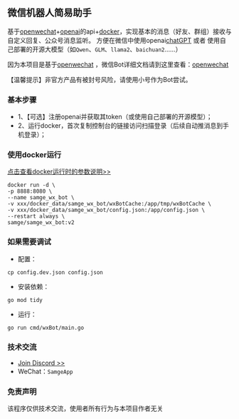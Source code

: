 ## 微信机器人简易助手
基于[openwechat](https://github.com/eatmoreapple/openwechat)+[openai](https://openai.com)的api+[docker](https://www.docker.com/)，实现基本的消息（好友、群组）接收与自定义回复、公众号消息监听。
方便在微信中使用openai[chatGPT](https://chat.openai.com/chat) 或者 使用自己部署的开源大模型（如`Qwen`、`GLM`、`llama2`、`baichuan2`……）<br>

因为本项目是基于[openwechat](https://github.com/eatmoreapple/openwechat) ，微信Bot详细文档请到这里查看：[openwechat](https://github.com/eatmoreapple/openwechat) <br>

【温馨提示】非官方产品有被封号风险，请使用小号作为Bot尝试。<br>

### 基本步骤

- 1、【可选】注册openai并获取其token（或使用自己部署的开源模型）；
- 2、运行docker，首次复制控制台的链接访问扫描登录（后续自动推消息到手机登录）；

### 使用docker运行
[点击查看docker运行时的参数说明>>](docker/README.md)

```shell
docker run -d \
-p 8888:8080 \
--name samge_wx_bot \
-v xxx/docker_data/samge_wx_bot/wxBotCache:/app/tmp/wxBotCache \
-v xxx/docker_data/samge_wx_bot/config.json:/app/config.json \
--restart always \
samge/samge_wx_bot:v2
```

### 如果需要调试

- 配置：
```shell
cp config.dev.json config.json 
```

- 安装依赖：
```shell
go mod tidy
```

- 运行：
```shell
go run cmd/wxBot/main.go
```


### 技术交流
- [Join Discord >>](https://discord.com/invite/eRuSqve8CE)
- WeChat：`SamgeApp`


### 免责声明
该程序仅供技术交流，使用者所有行为与本项目作者无关
